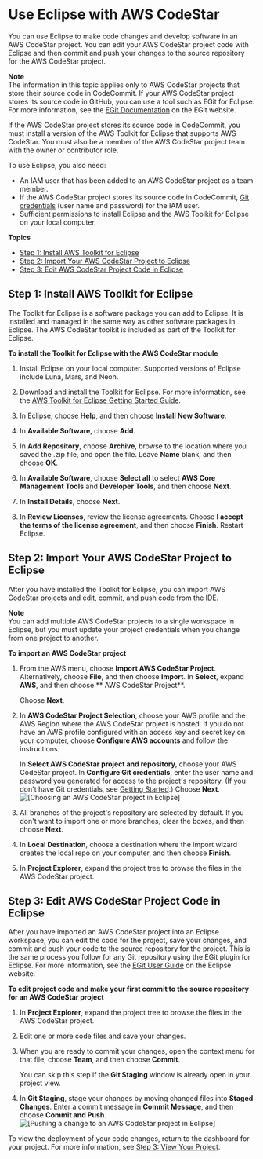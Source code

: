 # Use Eclipse with AWS CodeStar<a name="setting-up-ide-ec"></a>

You can use Eclipse to make code changes and develop software in an AWS CodeStar project\. You can edit your AWS CodeStar project code with Eclipse and then commit and push your changes to the source repository for the AWS CodeStar project\.

**Note**  
The information in this topic applies only to AWS CodeStar projects that store their source code in CodeCommit\. If your AWS CodeStar project stores its source code in GitHub, you can use a tool such as EGit for Eclipse\. For more information, see the [EGit Documentation](http://www.eclipse.org/egit/documentation/) on the EGit website\. 

If the AWS CodeStar project stores its source code in CodeCommit, you must install a version of the AWS Toolkit for Eclipse that supports AWS CodeStar\. You must also be a member of the AWS CodeStar project team with the owner or contributor role\.

To use Eclipse, you also need:
+ An IAM user that has been added to an AWS CodeStar project as a team member\.
+ If the AWS CodeStar project stores its source code in CodeCommit, [Git credentials](getting-started.md#git-credentials) \(user name and password\) for the IAM user\.
+ Sufficient permissions to install Eclipse and the AWS Toolkit for Eclipse on your local computer\.

**Topics**
+ [Step 1: Install AWS Toolkit for Eclipse](#setting-up-ide-ec-install)
+ [Step 2: Import Your AWS CodeStar Project to Eclipse](#setting-up-ide-ec-config)
+ [Step 3: Edit AWS CodeStar Project Code in Eclipse](#setting-up-ide-ec-edit)

## Step 1: Install AWS Toolkit for Eclipse<a name="setting-up-ide-ec-install"></a>

The Toolkit for Eclipse is a software package you can add to Eclipse\. It is installed and managed in the same way as other software packages in Eclipse\. The AWS CodeStar toolkit is included as part of the Toolkit for Eclipse\.

**To install the Toolkit for Eclipse with the AWS CodeStar module**

1. Install Eclipse on your local computer\. Supported versions of Eclipse include Luna, Mars, and Neon\.

1. Download and install the Toolkit for Eclipse\. For more information, see the [AWS Toolkit for Eclipse Getting Started Guide](https://docs.aws.amazon.com/AWSToolkitEclipse/latest/GettingStartedGuide/setup-install.html)\.

1. In Eclipse, choose **Help**, and then choose **Install New Software**\.

1. In **Available Software**, choose **Add**\.

1. In **Add Repository**, choose **Archive**, browse to the location where you saved the \.zip file, and open the file\. Leave **Name** blank, and then choose **OK**\. 

1. In **Available Software**, choose **Select all** to select **AWS Core Management Tools** and **Developer Tools**, and then choose **Next**\. 

1. In **Install Details**, choose **Next**\.

1. In **Review Licenses**, review the license agreements\. Choose **I accept the terms of the license agreement**, and then choose **Finish**\. Restart Eclipse\.

## Step 2: Import Your AWS CodeStar Project to Eclipse<a name="setting-up-ide-ec-config"></a>

After you have installed the Toolkit for Eclipse, you can import AWS CodeStar projects and edit, commit, and push code from the IDE\. 

**Note**  
You can add multiple AWS CodeStar projects to a single workspace in Eclipse, but you must update your project credentials when you change from one project to another\.

**To import an AWS CodeStar project**

1. From the AWS menu, choose **Import AWS CodeStar Project**\. Alternatively, choose **File**, and then choose **Import**\. In **Select**, expand **AWS**, and then choose ** AWS CodeStar Project**\. 

   Choose **Next**\.

1. In **AWS CodeStar Project Selection**, choose your AWS profile and the AWS Region where the AWS CodeStar project is hosted\. If you do not have an AWS profile configured with an access key and secret key on your computer, choose **Configure AWS accounts** and follow the instructions\. 

   In **Select AWS CodeStar project and repository**, choose your AWS CodeStar project\. In **Configure Git credentials**, enter the user name and password you generated for access to the project's repository\. \(If you don't have Git credentials, see [Getting Started](getting-started.md#git-credentials)\.\) Choose **Next**\.  
![\[Choosing an AWS CodeStar project in Eclipse\]](http://docs.aws.amazon.com/codestar/latest/userguide/images/adh-ide-eclipse1.png)

1. All branches of the project's repository are selected by default\. If you don't want to import one or more branches, clear the boxes, and then choose **Next**\.

1. In **Local Destination**, choose a destination where the import wizard creates the local repo on your computer, and then choose **Finish**\. 

1. In **Project Explorer**, expand the project tree to browse the files in the AWS CodeStar project\.

## Step 3: Edit AWS CodeStar Project Code in Eclipse<a name="setting-up-ide-ec-edit"></a>

 After you have imported an AWS CodeStar project into an Eclipse workspace, you can edit the code for the project, save your changes, and commit and push your code to the source repository for the project\. This is the same process you follow for any Git repository using the EGit plugin for Eclipse\. For more information, see the [EGit User Guide](https://wiki.eclipse.org/EGit/User_Guide) on the Eclipse website\. 

**To edit project code and make your first commit to the source repository for an AWS CodeStar project**

1. In **Project Explorer**, expand the project tree to browse the files in the AWS CodeStar project\. 

1. Edit one or more code files and save your changes\. 

1. When you are ready to commit your changes, open the context menu for that file, choose **Team**, and then choose **Commit**\. 

   You can skip this step if the **Git Staging** window is already open in your project view\.

1. In **Git Staging**, stage your changes by moving changed files into **Staged Changes**\. Enter a commit message in **Commit Message**, and then choose **Commit and Push**\.  
![\[Pushing a change to an AWS CodeStar project in Eclipse\]](http://docs.aws.amazon.com/codestar/latest/userguide/images/adh-ide-eclipse2.png)

To view the deployment of your code changes, return to the dashboard for your project\. For more information, see [Step 3: View Your Project](getting-started.md#getting-started-view)\.